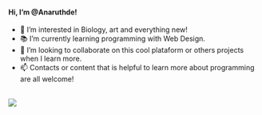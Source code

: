 <h4> Hi, I’m @Anaruthde!  </h4>
<!--<div style="display: inline_block"></div>--!>

- 🌱 I’m interested in Biology, art and everything new!
- 📚 I’m currently learning programming with Web Design.
- 💞️ I’m looking to collaborate on this cool plataform or others projects when I learn more.
- 📫 Contacts or content that is helpful to learn more about programming are all welcome!
<br>

<div>
  <a href="https://github.com/Anaruthde/Anaruthde"></a>
  <img src="https://github-readme-stats.vercel.app/api?username=Anaruthde&show_icons=true&theme=dark#gh-dark-mode-only)"/>
</div>

<!---
Anaruthde/Anaruthde is a ✨ special ✨ repository because its `README.md` (this file) appears on your GitHub profile.
You can click the Preview link to take a look at your changes.
--->
